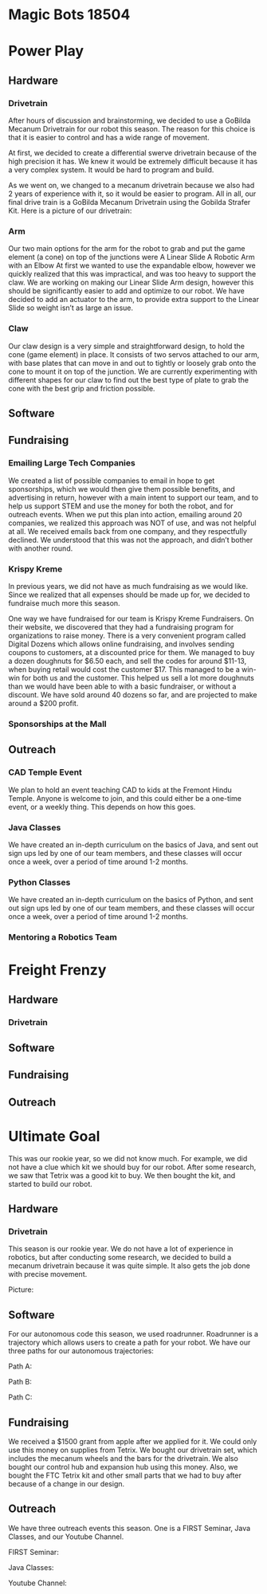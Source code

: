 # Magic Bots 18504


# Power Play

## Hardware

### Drivetrain

After hours of discussion and brainstorming, we decided to use a GoBilda Mecanum Drivetrain for our robot this season. The reason for this choice is that it is easier to control and has a wide range of movement. 

At first, we decided to create a differential swerve drivetrain because of the high precision it has. We knew it would be extremely difficult because it has a very complex system. It would be hard to program and build. 

As we went on, we changed to a mecanum drivetrain because we also had 2 years of experience with it, so it would be easier to program. All in all, our final drive train is a GoBilda Mecanum Drivetrain using the Gobilda Strafer Kit. Here is a picture of our drivetrain:

### Arm

Our two main options for the arm for the robot to grab and put the game element (a cone) on top of the junctions were
A Linear Slide 
A Robotic Arm with an Elbow 
At first we wanted to use the expandable elbow, however we quickly realized that this was impractical, and was too heavy to support the claw. We are working on making our Linear Slide Arm design, however this should be significantly easier to add and optimize to our robot. We have decided to add an actuator to the arm, to provide extra support to the Linear Slide so weight isn’t as large an issue. 

### Claw

Our claw design is a very simple and straightforward design, to hold the cone (game element) in place. It consists of two servos attached to our arm, with base plates that can move in and out to tightly or loosely grab onto the cone to mount it on top of the junction. We are currently experimenting with different shapes for our claw to find out the best type of plate to grab the cone with the best grip and friction possible.


## Software

## Fundraising

### Emailing Large Tech Companies

We created a list of possible companies to email in hope to get sponsorships, which we would then give them possible benefits, and advertising in return, however with a main intent to support our team, and to help us support STEM and use the money for both the robot, and for outreach events. When we put this plan into action, emailing around 20 companies, we realized this approach was NOT of use, and was not helpful at all. We received emails back from one company, and they respectfully declined. We understood that this was not the approach, and didn’t bother with another round. 

### Krispy Kreme

In previous years, we did not have as much fundraising as we would like. Since we realized that all expenses should be made up for, we decided to fundraise much more this season. 

One way we have fundraised for our team is Krispy Kreme Fundraisers. On their website, we discovered that they had a fundraising program for organizations to raise money. There is a very convenient program called Digital Dozens which allows online fundraising, and involves sending coupons to customers, at a discounted price for them. We managed to buy a dozen doughnuts for $6.50 each, and sell the codes for around $11-13, when buying retail would cost the customer $17. This managed to be a win-win for both us and the customer. This helped us sell a lot more doughnuts than we would have been able to with a basic fundraiser, or without a discount. We have sold around 40 dozens so far, and are projected to make around a $200 profit. 

### Sponsorships at the Mall


## Outreach

### CAD Temple Event
We plan to hold an event teaching CAD to kids at the Fremont Hindu Temple. Anyone is welcome to join, and this could either be a one-time event, or a weekly thing. This depends on how this goes.

### Java Classes
We have created an in-depth curriculum on the basics of Java, and sent out sign ups led by one of our team members, and these classes will occur once a week, over a period of time around 1-2 months.

### Python Classes
We have created an in-depth curriculum on the basics of Python, and sent out sign ups led by one of our team members, and these classes will occur once a week, over a period of time around 1-2 months.

### Mentoring a Robotics Team


# Freight Frenzy

## Hardware

### Drivetrain




## Software


## Fundraising


## Outreach



# Ultimate Goal

This was our rookie year, so we did not know much. For example, we did not have a clue which kit we should buy for our robot. After some research, we saw that Tetrix was a good kit to buy. We then bought the kit, and started to build our robot. 

## Hardware

### Drivetrain

This season is our rookie year. We do not have a lot of experience in robotics, but after conducting some research, we decided to build a mecanum drivetrain because it was quite simple. It also gets the job done with precise movement.

Picture:


## Software

For our autonomous code this season, we used roadrunner. Roadrunner is a trajectory which allows users to create a path for your robot. We have our three paths for our autonomous trajectories:

Path A:


Path B:


Path C:



## Fundraising

We received a $1500 grant from apple after we applied for it. We could only use this money on supplies from Tetrix. We bought our drivetrain set, which includes the mecanum wheels and the bars for the drivetrain. We also bought our control hub and expansion hub using this money. Also, we bought the FTC Tetrix kit and other small parts that we had to buy after because of a change in our design.

## Outreach

We have three outreach events this season. One is a FIRST Seminar, Java Classes, and our Youtube Channel. 

FIRST Seminar: 

Java Classes:

Youtube Channel:
